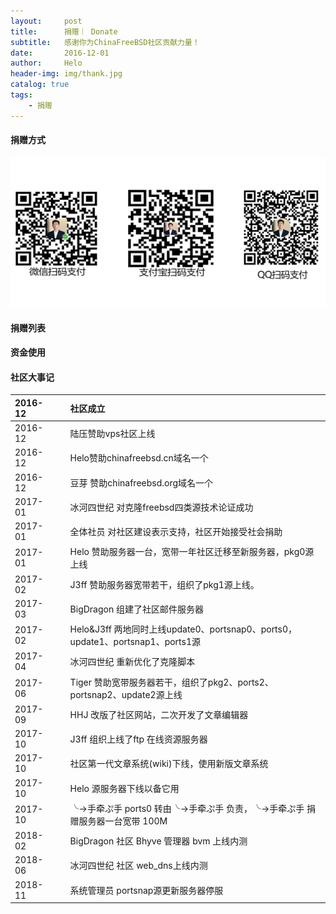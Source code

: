 ```yaml
---
layout:     post
title:      捐赠｜ Donate
subtitle:   感谢你为ChinaFreeBSD社区贡献力量！
date:       2016-12-01
author:     Helo
header-img: img/thank.jpg
catalog: true
tags:
    - 捐赠
---
```

#### 捐赠方式
![捐赠](/img/post-pay-web.png) 


#### 捐赠列表


#### 资金使用


#### 社区大事记

2016-12&ensp;&ensp;&ensp;&ensp; | 社区成立  
|:-|:-
2016-12&ensp;&ensp;&ensp; | 陆压赞助vps社区上线| 
2016-12&ensp;&ensp;&ensp; | Helo赞助chinafreebsd.cn域名一个| 
2016-12&ensp;&ensp;&ensp; | 豆芽	赞助chinafreebsd.org域名一个|  
2017-01&ensp;&ensp;&ensp; | 冰河四世纪	对克隆freebsd四类源技术论证成功|  
2017-01&ensp;&ensp;&ensp; | 全体社员	对社区建设表示支持，社区开始接受社会捐助|  
2017-01&ensp;&ensp;&ensp; | Helo	赞助服务器一台，宽带一年社区迁移至新服务器，pkg0源上线|  
2017-02&ensp;&ensp;&ensp; | J3ff	赞助服务器宽带若干，组织了pkg1源上线。|  
2017-03&ensp;&ensp;&ensp; | BigDragon	组建了社区邮件服务器|  
2017-02&ensp;&ensp;&ensp; | Helo&J3ff	两地同时上线update0、portsnap0、ports0，update1、portsnap1、ports1源| 
2017-04&ensp;&ensp;&ensp; | 冰河四世纪	重新优化了克隆脚本|  
2017-06&ensp;&ensp;&ensp; | Tiger	赞助宽带服务器若干，组织了pkg2、ports2、portsnap2、update2源上线|  
2017-09&ensp;&ensp;&ensp; | HHJ	改版了社区网站，二次开发了文章编辑器|  
2017-10&ensp;&ensp;&ensp; | J3ff	组织上线了ftp 在线资源服务器|  
2017-10&ensp;&ensp;&ensp; | 社区第一代文章系统(wiki)下线，使用新版文章系统|  
2017-10&ensp;&ensp;&ensp; | Helo 源服务器下线以备它用|  
2017-10&ensp;&ensp;&ensp; | ╰→手牵ぷ手	ports0 转由╰→手牵ぷ手  负责，╰→手牵ぷ手 捐赠服务器一台宽带 100M|  
2018-02&ensp;&ensp;&ensp; | BigDragon	社区 Bhyve 管理器 bvm 上线内测|  
2018-06&ensp;&ensp;&ensp; | 冰河四世纪	社区 web_dns上线内测|  
2018-11&ensp;&ensp;&ensp; | 系统管理员	portsnap源更新服务器停服|  


